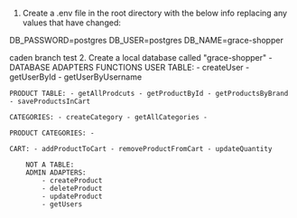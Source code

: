 1. Create a .env file in the root directory with the below info replacing any values that have changed:

DB_PASSWORD=postgres
DB_USER=postgres
DB_NAME=grace-shopper

caden branch test 2. Create a local database called "grace-shopper"
-DATABASE ADAPTERS FUNCTIONS
USER TABLE: - createUser - getUserById - getUserByUsername

    PRODUCT TABLE: - getAllProdcuts - getProductById - getProductsByBrand - saveProductsInCart

    CATEGORIES: - createCategory - getAllCategories -

    PRODUCT CATEGORIES: -

    CART: - addProductToCart - removeProductFromCart - updateQuantity

        NOT A TABLE:
        ADMIN ADAPTERS:
            - createProduct
            - deleteProduct
            - updateProduct
            - getUsers
